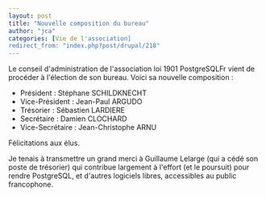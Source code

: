 ```yaml
---
layout: post
title: "Nouvelle composition du bureau"
author: "jca"
categories: [Vie de l'association]
redirect_from: "index.php?post/drupal/218"
---
```





<!--more-->


Le conseil d'administration de l'association loi 1901 PostgreSQLFr vient de procéder à l'élection de son bureau. Voici sa nouvelle composition :

<ul>

<li>Président : Stéphane SCHILDKNECHT</li>

<li>Vice-Président : Jean-Paul ARGUDO</li>

<li>Trésorier : Sébastien LARDIERE </li>

<li>Secrétaire : Damien CLOCHARD</li>

<li>Vice-Secrétaire : Jean-Christophe ARNU</li>

</ul>

Félicitations aux élus.

Je tenais à transmettre un grand merci à Guillaume Lelarge (qui a cédé son poste de trésorier) qui contribue largement à l'effort (et le poursuit) pour rendre PostgreSQL, et d'autres logiciels libres, accessibles au public francophone.